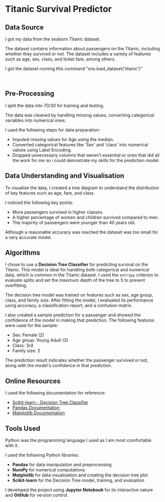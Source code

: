 <h1>Titanic Survival Predictor</h1>

<h2>Data Source</h2>
<p>I got my data from the seaborn Titanic dataset.</p>
<p>The dataset contains information about passengers on the Titanic, including whether they survived or not. The dataset includes a variety of features such as age, sex, class, and ticket fare, among others.</p>
<p>I got the dataset running this command "sns.load_dataset('titanic')"</p>
<br />

<h2>Pre-Processing</h2>
<p>I split the data into 70/30 for training and testing.</p>
<p>The data was cleaned by handling missing values, converting categorical variables into numerical ones.</p>
<p>I used the following steps for data preparation:</p>
<ul>
    <li>Imputed missing values for Age using the median.</li>
    <li>Converted categorical features like 'Sex' and 'class' into numerical values using Label Encoding.</li>
    <li>Dropped unnecessary columns that weren’t essential or ones that did all the work for me so i could demostrate my skills for the prediction model.</li>
</ul>

<h2>Data Understanding and Visualisation</h2>
<p>To visualise the data, I created a tree diagram to understand the distribution of key features such as age, fare, and class.</p>
<p>I noticed the following key points:</p>
<ul>
    <li>More passengers survived in higher classes.</li>
    <li>A higher percentage of women and children survived compared to men.</li>
    <li>The majority of passengers were younger than 40 years old.</li>
</ul>
<p>Although a reasonable accuracy was reached the dataset was too small for a very accurate model.</p>

<h2>Algorithms</h2>
<p>I chose to use a <strong>Decision Tree Classifier</strong> for predicting survival on the Titanic. This model is ideal for handling both categorical and numerical data, which is common in the Titanic dataset. I used the <code>entropy</code> criterion to evaluate splits and set the maximum depth of the tree to 5 to prevent overfitting.</p>
<p>The decision tree model was trained on features such as sex, age group, class, and family size. After fitting the model, I evaluated its performance using accuracy, a classification report, and a confusion matrix.</p>

<p>I also created a sample prediction for a passenger and showed the confidence of the model in making that prediction. The following features were used for the sample:</p>
<ul>
    <li>Sex: Female (2)</li>
    <li>Age group: Young Adult (3)</li>
    <li>Class: 3rd</li>
    <li>Family size: 2</li>
</ul>
<p>The prediction result indicates whether the passenger survived or not, along with the model's confidence in that prediction.</p>

<h2>Online Resources</h2>
<p>I used the following documentation for reference:</p>
<ul>
    <li><a href="https://scikit-learn.org/stable/modules/generated/sklearn.tree.DecisionTreeClassifier.html">Scikit-learn - Decision Tree Classifier</a></li>
    <li><a href="https://pandas.pydata.org/docs/">Pandas Documentation</a></li>
    <li><a href="https://matplotlib.org/stable/contents.html">Matplotlib Documentation</a></li>
</ul>

<h2>Tools Used</h2>
<p>Python was the programming language I used as I am most comfortable with it.</p>
<p>I used the following Python libraries:</p>
<ul>
    <li><strong>Pandas</strong> for data manipulation and preprocessing</li>
    <li><strong>NumPy</strong> for numerical computations</li>
    <li><strong>Matplotlib</strong> for data visualisation and creating the decision tree plot</li>
    <li><strong>Scikit-learn</strong> for the Decision Tree model, training, and evaluation</li>
</ul>
<p>I developed the project using <strong>Jupyter Notebook</strong> for its interactive nature and <strong>GitHub</strong> for version control.</p>